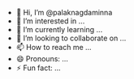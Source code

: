 - 👋 Hi, I’m @palaknagdaminna
- 👀 I’m interested in ...
- 🌱 I’m currently learning ...
- 💞️ I’m looking to collaborate on ...
- 📫 How to reach me ...
- 😄 Pronouns: ...
- ⚡ Fun fact: ...

<!---
palaknagdaminna/palaknagdaminna is a ✨ special ✨ repository because its `README.md` (this file) appears on your GitHub profile.
You can click the Preview link to take a look at your changes.
--->
